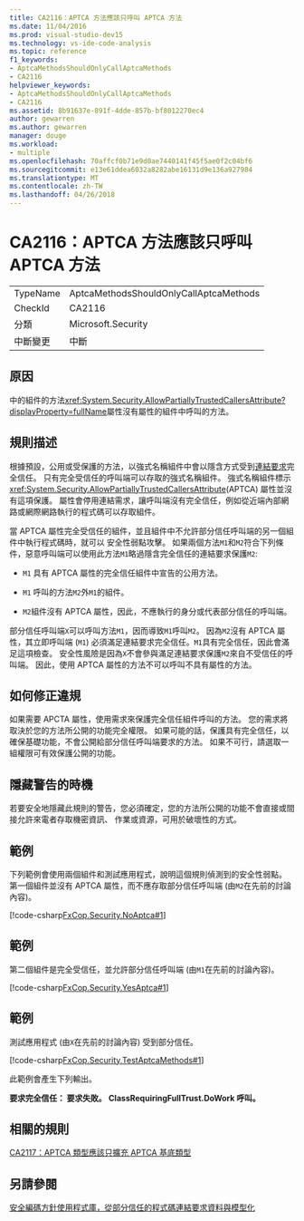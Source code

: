```yaml
---
title: CA2116：APTCA 方法應該只呼叫 APTCA 方法
ms.date: 11/04/2016
ms.prod: visual-studio-dev15
ms.technology: vs-ide-code-analysis
ms.topic: reference
f1_keywords:
- AptcaMethodsShouldOnlyCallAptcaMethods
- CA2116
helpviewer_keywords:
- AptcaMethodsShouldOnlyCallAptcaMethods
- CA2116
ms.assetid: 8b91637e-891f-4dde-857b-bf8012270ec4
author: gewarren
ms.author: gewarren
manager: douge
ms.workload:
- multiple
ms.openlocfilehash: 70affcf0b71e9d0ae7440141f45f5ae0f2c04bf6
ms.sourcegitcommit: e13e61ddea6032a8282abe16131d9e136a927984
ms.translationtype: MT
ms.contentlocale: zh-TW
ms.lasthandoff: 04/26/2018
---
```

# <a name="ca2116-aptca-methods-should-only-call-aptca-methods"></a>CA2116：APTCA 方法應該只呼叫 APTCA 方法
|||
|-|-|
|TypeName|AptcaMethodsShouldOnlyCallAptcaMethods|
|CheckId|CA2116|
|分類|Microsoft.Security|
|中斷變更|中斷|

## <a name="cause"></a>原因
 中的組件的方法<xref:System.Security.AllowPartiallyTrustedCallersAttribute?displayProperty=fullName>屬性沒有屬性的組件中呼叫的方法。

## <a name="rule-description"></a>規則描述
 根據預設，公用或受保護的方法，以強式名稱組件中會以隱含方式受到[連結要求](/dotnet/framework/misc/link-demands)完全信任。 只有完全受信任的呼叫端可以存取的強式名稱組件。 強式名稱組件標示<xref:System.Security.AllowPartiallyTrustedCallersAttribute>(APTCA) 屬性並沒有這項保護。 屬性會停用連結需求，讓呼叫端沒有完全信任，例如從近端內部網路或網際網路執行的程式碼可以存取組件。

 當 APTCA 屬性完全受信任的組件，並且組件中不允許部分信任呼叫端的另一個組件中執行程式碼時，就可以 安全性弱點攻擊。 如果兩個方法`M1`和`M2`符合下列條件，惡意呼叫端可以使用此方法`M1`略過隱含完全信任的連結要求保護`M2`:

-   `M1` 具有 APTCA 屬性的完全信任組件中宣告的公用方法。

-   `M1` 呼叫的方法`M2`外`M1`的組件。

-   `M2`組件沒有 APTCA 屬性，因此，不應執行的身分或代表部分信任的呼叫端。

 部分信任呼叫端`X`可以呼叫方法`M1`，因而導致`M1`呼叫`M2`。 因為`M2`沒有 APTCA 屬性，其立即呼叫端 (`M1`) 必須滿足連結要求完全信任。`M1`具有完全信任，因此會滿足這項檢查。 安全性風險是因為`X`不會參與滿足連結要求保護`M2`來自不受信任的呼叫端。 因此，使用 APTCA 屬性的方法不可以呼叫不具有屬性的方法。

## <a name="how-to-fix-violations"></a>如何修正違規
 如果需要 APCTA 屬性，使用需求來保護完全信任組件呼叫的方法。 您的需求將取決於您的方法所公開的功能完全權限。 如果可能的話，保護具有完全信任，以確保基礎功能，不會公開給部分信任呼叫端要求的方法。 如果不可行，請選取一組權限可有效保護公開的功能。

## <a name="when-to-suppress-warnings"></a>隱藏警告的時機
 若要安全地隱藏此規則的警告，您必須確定，您的方法所公開的功能不會直接或間接允許來電者存取機密資訊、 作業或資源，可用於破壞性的方式。

## <a name="example"></a>範例
 下列範例會使用兩個組件和測試應用程式，說明這個規則偵測到的安全性弱點。 第一個組件並沒有 APTCA 屬性，而不應存取部分信任呼叫端 (由`M2`在先前的討論內容)。

 [!code-csharp[FxCop.Security.NoAptca#1](../code-quality/codesnippet/CSharp/ca2116-aptca-methods-should-only-call-aptca-methods_1.cs)]

## <a name="example"></a>範例
 第二個組件是完全受信任，並允許部分信任呼叫端 (由`M1`在先前的討論內容)。

 [!code-csharp[FxCop.Security.YesAptca#1](../code-quality/codesnippet/CSharp/ca2116-aptca-methods-should-only-call-aptca-methods_2.cs)]

## <a name="example"></a>範例
 測試應用程式 (由`X`在先前的討論內容) 受到部分信任。

 [!code-csharp[FxCop.Security.TestAptcaMethods#1](../code-quality/codesnippet/CSharp/ca2116-aptca-methods-should-only-call-aptca-methods_3.cs)]

 此範例會產生下列輸出。

 **要求完全信任： 要求失敗。** 
 **ClassRequiringFullTrust.DoWork 呼叫。**
## <a name="related-rules"></a>相關的規則
 [CA2117：APTCA 類型應該只擴充 APTCA 基底類型](../code-quality/ca2117-aptca-types-should-only-extend-aptca-base-types.md)

## <a name="see-also"></a>另請參閱
 [安全編碼方針](/dotnet/standard/security/secure-coding-guidelines)[使用程式庫，從部分信任的程式碼](/dotnet/framework/misc/using-libraries-from-partially-trusted-code)[連結要求](/dotnet/framework/misc/link-demands)[資料與模型化](/dotnet/framework/data/index)